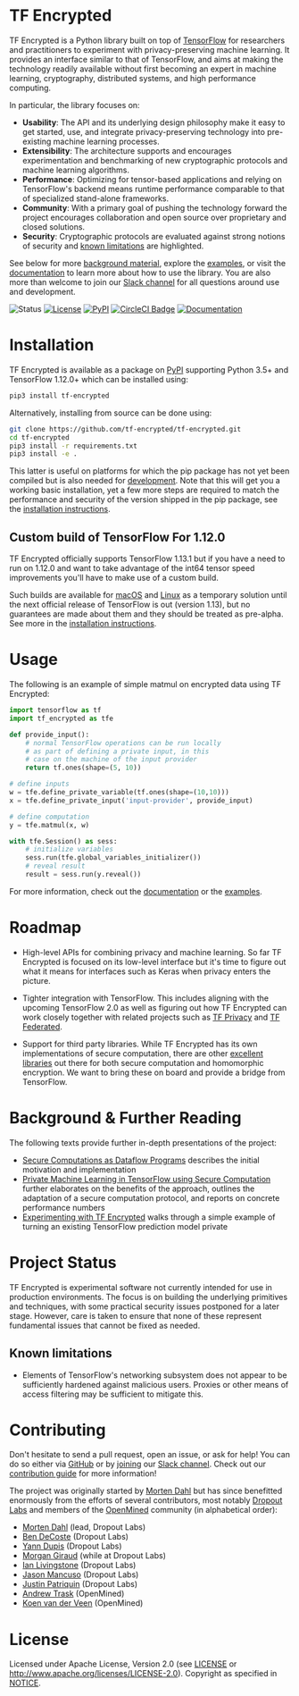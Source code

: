 # TF Encrypted

TF Encrypted is a Python library built on top of [TensorFlow](https://www.tensorflow.org) for researchers and practitioners to experiment with privacy-preserving machine learning. It provides an interface similar to that of TensorFlow, and aims at making the technology readily available without first becoming an expert in machine learning, cryptography, distributed systems, and high performance computing.

In particular, the library focuses on:

- **Usability**: The API and its underlying design philosophy make it easy to get started, use, and integrate privacy-preserving technology into pre-existing machine learning processes.
- **Extensibility**: The architecture supports and encourages experimentation and benchmarking of new cryptographic protocols and machine learning algorithms.
- **Performance**: Optimizing for tensor-based applications and relying on TensorFlow's backend means runtime performance comparable to that of specialized stand-alone frameworks.
- **Community**: With a primary goal of pushing the technology forward the project encourages collaboration and open source over proprietary and closed solutions.
- **Security**: Cryptographic protocols are evaluated against strong notions of security and [known limitations](#known-limitations) are highlighted.

See below for more [background material](#background--further-reading), explore the [examples](./examples/), or visit the [documentation](./docs/) to learn more about how to use the library. You are also more than welcome to join our [Slack channel](https://join.slack.com/t/tf-encrypted/shared_invite/enQtNjI5NjY5NTc0NjczLTFkYTRjYWQ0ZWVlZjVmZTVhODNiYTA2ZTdlNWRkMWE4MTI3ZGFjMWUwZDhhYTk1NjJkZTRiZjBhMzMyMjNlZmQ) for all questions around use and development.

![Status](https://img.shields.io/badge/status-alpha-blue.svg)  [![License](https://img.shields.io/github/license/tf-encrypted/tf-encrypted.svg)](./LICENSE)  [![PyPI](https://img.shields.io/pypi/v/tf-encrypted.svg)](https://pypi.org/project/tf-encrypted/) [![CircleCI Badge](https://circleci.com/gh/tf-encrypted/tf-encrypted/tree/master.svg?style=svg)](https://circleci.com/gh/tf-encrypted/tf-encrypted/tree/master) [![Documentation](https://img.shields.io/badge/api-reference-blue.svg)](https://tf-encrypted.readthedocs.io/en/latest/)

# Installation

TF Encrypted is available as a package on [PyPI](https://pypi.org/project/tf-encrypted/) supporting Python 3.5+ and TensorFlow 1.12.0+ which can be installed using:

```bash
pip3 install tf-encrypted
```

Alternatively, installing from source can be done using:

```bash
git clone https://github.com/tf-encrypted/tf-encrypted.git
cd tf-encrypted
pip3 install -r requirements.txt
pip3 install -e .
```

This latter is useful on platforms for which the pip package has not yet been compiled but is also needed for [development](./docs/CONTRIBUTING.md). Note that this will get you a working basic installation, yet a few more steps are required to match the performance and security of the version shipped in the pip package, see the [installation instructions](./docs/INSTALL.md).

## Custom build of TensorFlow For 1.12.0

TF Encrypted officially supports TensorFlow 1.13.1 but if you have a need to run on 1.12.0 and want to take advantage of the int64 tensor speed improvements you'll have to make use of a custom build.

Such builds are available for [macOS](https://storage.googleapis.com/dropoutlabs-tensorflow-builds/tensorflow-1.12.0-cp35-cp35m-macosx_10_7_x86_64.whl) and [Linux](https://storage.googleapis.com/dropoutlabs-tensorflow-builds/tensorflow-1.12.0-cp35-cp35m-linux_x86_64.whl) as a temporary solution until the next official release of TensorFlow is out (version 1.13), but no guarantees are made about them and they should be treated as pre-alpha. See more in the [installation instructions](./docs/INSTALL.md#custom-tensorflow).

# Usage

The following is an example of simple matmul on encrypted data using TF Encrypted:

```python
import tensorflow as tf
import tf_encrypted as tfe

def provide_input():
    # normal TensorFlow operations can be run locally
    # as part of defining a private input, in this
    # case on the machine of the input provider
    return tf.ones(shape=(5, 10))

# define inputs
w = tfe.define_private_variable(tf.ones(shape=(10,10)))
x = tfe.define_private_input('input-provider', provide_input)

# define computation
y = tfe.matmul(x, w)

with tfe.Session() as sess:
    # initialize variables
    sess.run(tfe.global_variables_initializer())
    # reveal result
    result = sess.run(y.reveal())
```

For more information, check out the [documentation](./docs/) or the [examples](./examples/).

# Roadmap

- High-level APIs for combining privacy and machine learning. So far TF Encrypted is focused on its low-level interface but it's time to figure out what it means for interfaces such as Keras when privacy enters the picture.

- Tighter integration with TensorFlow. This includes aligning with the upcoming TensorFlow 2.0 as well as figuring out how TF Encrypted can work closely together with related projects such as [TF Privacy](https://github.com/tensorflow/privacy) and [TF Federated](https://github.com/tensorflow/federated).

- Support for third party libraries. While TF Encrypted has its own implementations of secure computation, there are other [excellent libraries](https://github.com/rdragos/awesome-mpc/) out there for both secure computation and homomorphic encryption. We want to bring these on board and provide a bridge from TensorFlow.

# Background & Further Reading

The following texts provide further in-depth presentations of the project:

- [Secure Computations as Dataflow Programs](https://mortendahl.github.io/2018/03/01/secure-computation-as-dataflow-programs/) describes the initial motivation and implementation
- [Private Machine Learning in TensorFlow using Secure Computation](https://arxiv.org/abs/1810.08130) further elaborates on the benefits of the approach, outlines the adaptation of a secure computation protocol, and reports on concrete performance numbers
- [Experimenting with TF Encrypted](https://medium.com/dropoutlabs/experimenting-with-tf-encrypted-fe37977ff03c) walks through a simple example of turning an existing TensorFlow prediction model private

# Project Status

TF Encrypted is experimental software not currently intended for use in production environments. The focus is on building the underlying primitives and techniques, with some practical security issues postponed for a later stage. However, care is taken to ensure that none of these represent fundamental issues that cannot be fixed as needed.

## Known limitations

- Elements of TensorFlow's networking subsystem does not appear to be sufficiently hardened against malicious users. Proxies or other means of access filtering may be sufficient to mitigate this.

# Contributing

Don't hesitate to send a pull request, open an issue, or ask for help! You can do so either via [GitHub](https://github.com/tf-encrypted/tf-encrypted) or by [joining](https://join.slack.com/t/tf-encrypted/shared_invite/enQtNjI5NjY5NTc0NjczLTFkYTRjYWQ0ZWVlZjVmZTVhODNiYTA2ZTdlNWRkMWE4MTI3ZGFjMWUwZDhhYTk1NjJkZTRiZjBhMzMyMjNlZmQ) our [Slack channel](https://tf-encrypted.slack.com). Check out our [contribution guide](./docs/CONTRIBUTING.md) for more information!

The project was originally started by [Morten Dahl](https://mortendahl.github.io/) but has since benefitted enormously from the efforts of several contributors, most notably [Dropout Labs](https://dropoutlabs.com/) and members of the [OpenMined](https://www.openmined.org/) community (in alphabetical order):

- [Morten Dahl](https://github.com/mortendahl) (lead, Dropout Labs)
- [Ben DeCoste](https://github.com/bendecoste) (Dropout Labs)
- [Yann Dupis](https://github.com/yanndupis) (Dropout Labs)
- [Morgan Giraud](https://github.com/morgangiraud) (while at Dropout Labs)
- [Ian Livingstone](https://github.com/ianlivingstone) (Dropout Labs)
- [Jason Mancuso](https://github.com/jvmancuso) (Dropout Labs)
- [Justin Patriquin](https://github.com/justin1121) (Dropout Labs)
- [Andrew Trask](https://github.com/iamtrask) (OpenMined)
- [Koen van der Veen](https://github.com/koenvanderveen) (OpenMined)

# License

Licensed under Apache License, Version 2.0 (see [LICENSE](./LICENSE) or http://www.apache.org/licenses/LICENSE-2.0). Copyright as specified in [NOTICE](./NOTICE).
